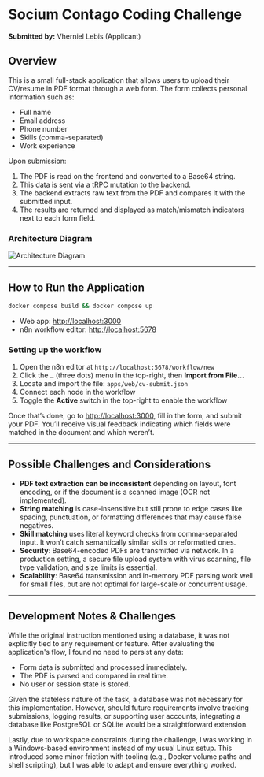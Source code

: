 # Socium Contago Coding Challenge

**Submitted by:** Vherniel Lebis (Applicant)

## Overview

This is a small full-stack application that allows users to upload their CV/resume in PDF format through a web form. The form collects personal information such as:

* Full name
* Email address
* Phone number
* Skills (comma-separated)
* Work experience

Upon submission:

1. The PDF is read on the frontend and converted to a Base64 string.
2. This data is sent via a tRPC mutation to the backend.
3. The backend extracts raw text from the PDF and compares it with the submitted input.
4. The results are returned and displayed as match/mismatch indicators next to each form field.

### Architecture Diagram

![Architecture Diagram](https://raw.githubusercontent.com/Vherniel/socium-contago-coding-challenge/main/architecture.png)

---

## How to Run the Application

```bash
docker compose build && docker compose up
```

* Web app: [http://localhost:3000](http://localhost:3000)
* n8n workflow editor: [http://localhost:5678](http://localhost:5678)

### Setting up the workflow

1. Open the n8n editor at `http://localhost:5678/workflow/new`
2. Click the `…` (three dots) menu in the top-right, then **Import from File…**
3. Locate and import the file: `apps/web/cv-submit.json`
4. Connect each node in the workflow
5. Toggle the **Active** switch in the top-right to enable the workflow

Once that’s done, go to [http://localhost:3000](http://localhost:3000), fill in the form, and submit your PDF.
You’ll receive visual feedback indicating which fields were matched in the document and which weren’t.

---

## Possible Challenges and Considerations

* **PDF text extraction can be inconsistent** depending on layout, font encoding, or if the document is a scanned image (OCR not implemented).
* **String matching** is case-insensitive but still prone to edge cases like spacing, punctuation, or formatting differences that may cause false negatives.
* **Skill matching** uses literal keyword checks from comma-separated input. It won’t catch semantically similar skills or reformatted ones.
* **Security**: Base64-encoded PDFs are transmitted via network. In a production setting, a secure file upload system with virus scanning, file type validation, and size limits is essential.
* **Scalability**: Base64 transmission and in-memory PDF parsing work well for small files, but are not optimal for large-scale or concurrent usage.

---

## Development Notes & Challenges

While the original instruction mentioned using a database, it was not explicitly tied to any requirement or feature. After evaluating the application's flow, I found no need to persist any data:

* Form data is submitted and processed immediately.
* The PDF is parsed and compared in real time.
* No user or session state is stored.

Given the stateless nature of the task, a database was not necessary for this implementation.
However, should future requirements involve tracking submissions, logging results, or supporting user accounts, integrating a database like PostgreSQL or SQLite would be a straightforward extension.

Lastly, due to workspace constraints during the challenge, I was working in a Windows-based environment instead of my usual Linux setup. This introduced some minor friction with tooling (e.g., Docker volume paths and shell scripting), but I was able to adapt and ensure everything worked.
